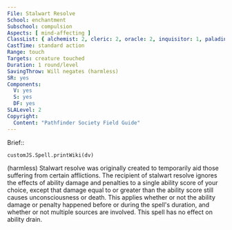 ```yaml
---
File: Stalwart Resolve
School: enchantment
Subschool: compulsion
Aspects: [ mind-affecting ]
ClassList: { alchemist: 2, cleric: 2, oracle: 2, inquisitor: 1, paladin: 1, witch: 2 }
CastTime: standard action
Range: touch
Targets: creature touched
Duration: 1 round/level
SavingThrow: Will negates (harmless)
SR: yes
Components:
  V: yes
  S: yes
  DF: yes
SLALevel: 2
Copyright:
  Content: "Pathfinder Society Field Guide"
---
```

Brief:: 

```dataviewjs
customJS.Spell.printWiki(dv)
```

(harmless) Stalwart resolve was originally created to temporarily aid those suffering from certain afflictions. The recipient of stalwart resolve ignores the effects of ability damage and penalties to a single ability score of your choice, except that damage equal to or greater than the ability score still causes unconsciousness or death. This applies whether or not the ability damage or penalty happened before or during the spell's duration, and whether or not multiple sources are involved. This spell has no effect on ability drain.
